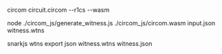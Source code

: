 circom circuit.circom --r1cs --wasm

node ./circom_js/generate_witness.js ./circom_js/circom.wasm input.json witness.wtns

snarkjs wtns export json witness.wtns witness.json


